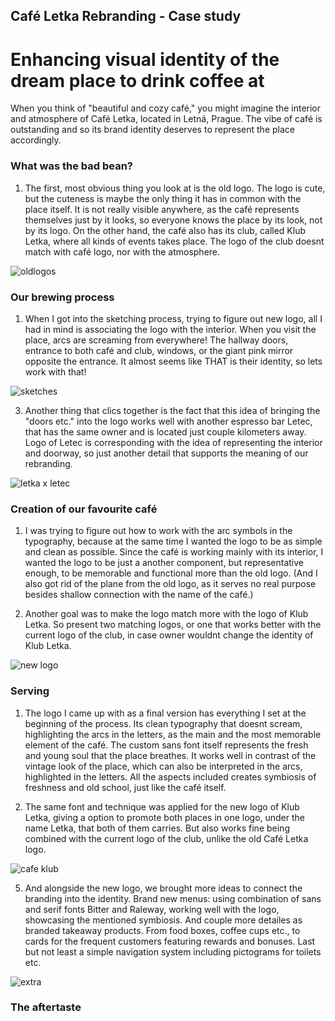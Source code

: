 ## Café Letka Rebranding - Case study
# Enhancing visual identity of the dream place to drink coffee at
When you think of "beautiful and cozy café," you might imagine the interior and atmosphere of Café Letka, located in Letná, Prague.
The vibe of café is outstanding and so its brand identity deserves to represent the place accordingly.

### What was the bad bean?
1. The first, most obvious thing you look at is the old logo. The logo is cute, but the cuteness is maybe the only thing it has in common with the place itself. It is not really visible anywhere, as the café represents themselves just by it looks, so everyone knows the place by its look, not by its logo. On the other hand, the café also has its club, called Klub Letka, where all kinds of events takes place. The logo of the club doesnt match with café logo, nor with the atmosphere.

![oldlogos](https://github.com/user-attachments/assets/26c0ca1d-1ea9-4c6f-a0fe-cfc01e0c0676)



### Our brewing process
1. When I got into the sketching process, trying to figure out new logo, all I had in mind is associating the logo with the interior. When you visit the place, arcs are screaming from everywhere! The hallway doors, entrance to both café and club, windows, or the giant pink mirror opposite the entrance. It almost seems like THAT is their identity, so lets work with that!

![sketches](https://github.com/user-attachments/assets/80ad68f6-8d3a-4386-a3fa-b6d6d9692464)


3. Another thing that clics together is the fact that this idea of bringing the "doors etc." into the logo works well with another espresso bar Letec, that has the same owner and is located just couple kilometers away. Logo of Letec is corresponding with the idea of representing the interior and doorway, so just another detail that supports the meaning of our rebranding.

![letka x letec](https://github.com/user-attachments/assets/094578ce-63b5-48cf-bd87-7544856ca7f6)


### Creation of our favourite café
1. I was trying to figure out how to work with the arc symbols in the typography, because at the same time I wanted the logo to be as simple and clean as possible. Since the café is working mainly with its interior, I wanted the logo to be just a another component, but representative enough, to be memorable and functional more than the old logo. (And I also got rid of the plane from the old logo, as it serves no real purpose besides shallow connection with the name of the café.)

2. Another goal was to make the logo match more with the logo of Klub Letka. So present two matching logos, or one that works better with the current logo of the club, in case owner wouldnt change the identity of Klub Letka.

![new logo](https://github.com/user-attachments/assets/1dc750f6-83e0-465c-968f-179b9d1f6396)



### Serving
1. The logo I came up with as a final version has everything I set at the beginning of the process. Its clean typography that doesnt scream, highlighting the arcs in the letters, as the main and the most memorable element of the café. The custom sans font itself represents the fresh and young soul that the place breathes. It works well in contrast of the vintage look of the place, which can also be interpreted in the arcs, highlighted in the letters. All the aspects included creates symbiosis of freshness and old school, just like the café itself.

3. The same font and technique was applied for the new logo of Klub Letka, giving a option to promote both places in one logo, under the name Letka, that both of them carries. But also works fine being combined with the current logo of the club, unlike the old Café Letka logo.

![cafe   klub](https://github.com/user-attachments/assets/3fa08554-95a9-4c56-a1fd-ca4399ee9d34)

5. And alongside the new logo, we brought more ideas to connect the branding into the identity.  Brand new menus: using combination of sans and serif fonts Bitter and Raleway, working well with the logo, showcasing the mentioned symbiosis. And couple more detailes as branded takeaway products. From food boxes, coffee cups etc., to cards for the frequent customers featuring rewards and bonuses. Last but not least a simple navigation system including pictograms for toilets etc.

![extra](https://github.com/user-attachments/assets/fbfba5c6-35ee-4349-80f1-97d8afeddeb8)


### The aftertaste

